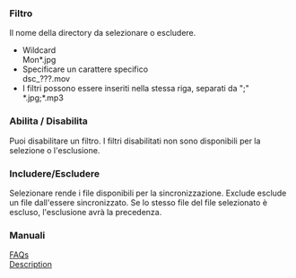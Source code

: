 ### Filtro  

Il nome della directory da selezionare o escludere.  

- Wildcard  
Mon*.jpg  
- Specificare un carattere specifico   
dsc_???.mov  
- I filtri possono essere inseriti nella stessa riga, separati da ";"  
\*.jpg;*.mp3  

### Abilita / Disabilita  

Puoi disabilitare un filtro. I filtri disabilitati non sono disponibili per la selezione o l'esclusione.  

### Includere/Escludere  

Selezionare rende i file disponibili per la sincronizzazione. Exclude esclude un file dall'essere sincronizzato. Se lo stesso file del file selezionato è escluso, l'esclusione avrà la precedenza.  

### Manuali  
[FAQs](https://sentaroh.github.io/Documents/SMBSync3/SMBSync3_FAQ_EN.htm)  
[Description](https://sentaroh.github.io/Documents/SMBSync3/SMBSync3_Desc_EN.htm)  

